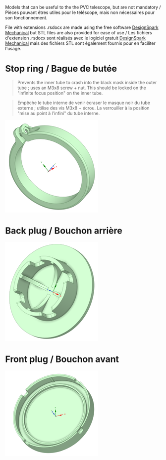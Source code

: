 Models that can be useful to the the PVC telescope, but are not mandatory / Pièces pouvant êtres utiles pour le téléscope, mais non nécessaires pour son fonctionnement.

File with extensions .rsdocx are made using the free software [DesignSpark Mechanical](https://en.wikipedia.org/wiki/DesignSpark_Mechanical) but STL files are also provided for ease of use / Les fichiers d'extension .rsdocx sont réalisés avec le logiciel gratuit [DesignSpark Mechanical](https://en.wikipedia.org/wiki/DesignSpark_Mechanical) mais des fichiers STL sont également fournis pour en faciliter l'usage.

# Stop ring / Bague de butée #
> Prevents the inner tube to crash into the black mask inside the outer tube ; uses an M3x8 screw + nut. This should be locked on the "infinite focus position" on the inner tube.

> Empêche le tube interne de venir écraser le masque noir du tube externe ; utilise des vis M3x8 + écrou. La verrouiller à la position "mise au point à l'infini" du tube interne.

![Bague](Lunette-BagueButee.png)

# Back plug / Bouchon arrière #

![BouchonAR](Lunette-BouchonAR.png)

# Front plug / Bouchon avant #

![BouchonAV](Lunette-BouchonAV.png)

